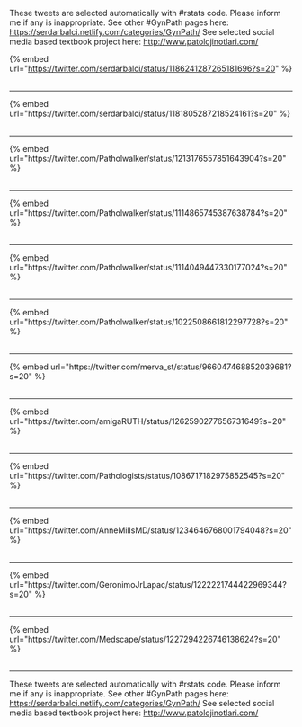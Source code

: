

These tweets are selected automatically with #rstats code. Please inform me if any is inappropriate.
See other #GynPath pages here: https://serdarbalci.netlify.com/categories/GynPath/ 
See selected social media based textbook project here: http://www.patolojinotlari.com/

{% embed url="https://twitter.com/serdarbalci/status/1186241287265181696?s=20" %}<br>
<br>
<hr>
{% embed url="https://twitter.com/serdarbalci/status/1181805287218524161?s=20" %}<br>
<br>
<hr>
{% embed url="https://twitter.com/Patholwalker/status/1213176557851643904?s=20" %}<br>
<br>
<hr>
{% embed url="https://twitter.com/Patholwalker/status/1114865745387638784?s=20" %}<br>
<br>
<hr>
{% embed url="https://twitter.com/Patholwalker/status/1114049447330177024?s=20" %}<br>
<br>
<hr>
{% embed url="https://twitter.com/Patholwalker/status/1022508661812297728?s=20" %}<br>
<br>
<hr>
{% embed url="https://twitter.com/merva_st/status/966047468852039681?s=20" %}<br>
<br>
<hr>
{% embed url="https://twitter.com/amigaRUTH/status/1262590277656731649?s=20" %}<br>
<br>
<hr>
{% embed url="https://twitter.com/Pathologists/status/1086717182975852545?s=20" %}<br>
<br>
<hr>
{% embed url="https://twitter.com/AnneMillsMD/status/1234646768001794048?s=20" %}<br>
<br>
<hr>
{% embed url="https://twitter.com/GeronimoJrLapac/status/1222221744422969344?s=20" %}<br>
<br>
<hr>
{% embed url="https://twitter.com/Medscape/status/1227294226746138624?s=20" %}<br>
<br>
<hr>


These tweets are selected automatically with #rstats code. Please inform me if any is inappropriate.
See other #GynPath pages here: https://serdarbalci.netlify.com/categories/GynPath/ 
See selected social media based textbook project here: http://www.patolojinotlari.com/
